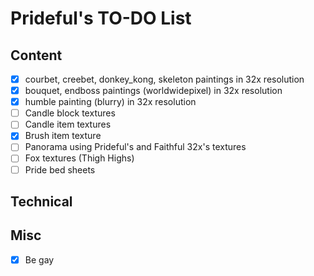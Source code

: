 # Prideful's TO-DO List

## Content

- [X] courbet, creebet, donkey_kong, skeleton paintings in 32x resolution
- [X] bouquet, endboss paintings (worldwidepixel) in 32x resolution
- [X] humble painting (blurry) in 32x resolution
- [ ] Candle block textures
- [ ] Candle item textures
- [X] Brush item texture
- [ ] Panorama using Prideful's and Faithful 32x's textures
- [ ] Fox textures (Thigh Highs)
- [ ] Pride bed sheets

## Technical

## Misc

- [X] Be gay
